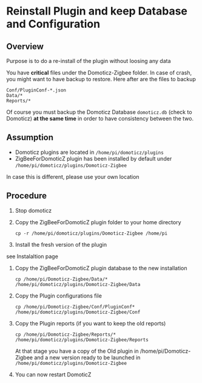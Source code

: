 # Reinstall Plugin and keep Database and Configuration

## Overview

Purpose is to do a re-install of the plugin without loosing any data

You have __critical__ files under the Domoticz-Zigbee folder. In case of crash, you might want to have backup to restore. Here after are the files to backup

    Conf/PluginConf-*.json
    Data/*
    Reports/*

Of course you must backup the Domoticz Database `domoticz.db` (check to Domoticz) __at the same time__ in order to have consistency between the two.


## Assumption

* Domoticz plugins are located in ```/home/pi/domoticz/plugins ```
* ZigBeeForDomoticZ plugin has been installed by default under ```/home/pi/domoticz/plugins/Domoticz-Zigbee```

In case this is different, please use your own location


## Procedure

1. Stop domoticz

1. Copy the ZigBeeForDomoticZ plugin folder to your home directory

   ```
   cp -r /home/pi/domoticz/plugins/Domoticz-Zigbee /home/pi
   ```

1. Install the fresh version of the plugin

see Instalaltion page

1. Copy the ZigBeeForDomoticZ plugin database to the new installation

   ```
   cp /home/pi/Domoticz-Zigbee/Data/* /home/pi/domoticz/plugins/Domoticz-Zigbee/Data
   ```

1. Copy the Plugin configurations file

   ```
   cp /home/pi/Domoticz-Zigbee/Conf/PluginConf* /home/pi/domoticz/plugins/Domoticz-Zigbee/Conf
   ```

1. Copy the Plugin reports (if you want to keep the old reports)

   ```
   cp /home/pi/Domoticz-Zigbee/Reports/* /home/pi/domoticz/plugins/Domoticz-Zigbee/Reports
   ```

   At that stage you have a copy of the Old plugin in /home/pi/Domoticz-Zigbee and a new version ready to be launched in ```/home/pi/domoticz/plugins/Domoticz-Zigbee```

1. You can now restart DomoticZ
